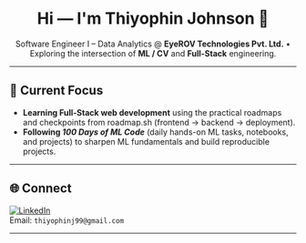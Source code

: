 <h1 align="center">Hi — I'm Thiyophin Johnson 👋</h1>

<p align="center">
  Software Engineer I – Data Analytics @ <b>EyeROV Technologies Pvt. Ltd.</b> • Exploring the intersection of <b>ML / CV</b> and <b>Full-Stack</b> engineering.
</p>

---

## 🚀 Current Focus
- **Learning Full-Stack web development** using the practical roadmaps and checkpoints from roadmap.sh (frontend → backend → deployment).
- **Following _100 Days of ML Code_** (daily hands-on ML tasks, notebooks, and projects) to sharpen ML fundamentals and build reproducible projects.

---

## 🌐 Connect
[![LinkedIn](https://img.shields.io/badge/LinkedIn-0A66C2?style=for-the-badge&logo=linkedin&logoColor=white)](https://www.linkedin.com/in/thiyophin-johnson-231a9222b/)  
Email: `thiyophinj99@gmail.com`

---